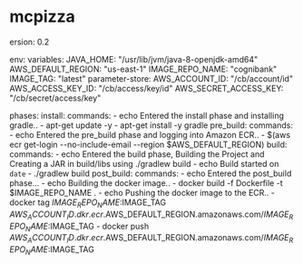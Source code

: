 # mcpizza


ersion: 0.2

env:
  variables:
    JAVA_HOME: "/usr/lib/jvm/java-8-openjdk-amd64"
    AWS_DEFAULT_REGION: "us-east-1"
    IMAGE_REPO_NAME: "cognibank"
    IMAGE_TAG: "latest"
  parameter-store:
    AWS_ACCOUNT_ID: "/cb/account/id"
    AWS_ACCESS_KEY_ID: "/cb/access/key/id"
    AWS_SECRET_ACCESS_KEY: "/cb/secret/access/key"

phases:
  install:
    commands:
      - echo Entered the install phase and installing gradle..
      - apt-get update -y
      - apt-get install -y gradle
  pre_build:
    commands:
      - echo Entered the pre_build phase and logging into Amazon ECR..
      - $(aws ecr get-login --no-include-email --region $AWS_DEFAULT_REGION)
  build:
    commands:
      - echo Entered the build phase, Building the Project and Creating a JAR in build/libs using ./gradlew build
      - echo Build started on `date`
      - ./gradlew build
  post_build:
    commands:
      - echo Entered the post_build phase...
      - echo Building the docker image..
      - docker build -f Dockerfile -t $IMAGE_REPO_NAME .
      - echo Pushing the docker image to the ECR..
      - docker tag $IMAGE_REPO_NAME:$IMAGE_TAG $AWS_ACCOUNT_ID.dkr.ecr.$AWS_DEFAULT_REGION.amazonaws.com/$IMAGE_REPO_NAME:$IMAGE_TAG
      - docker push $AWS_ACCOUNT_ID.dkr.ecr.$AWS_DEFAULT_REGION.amazonaws.com/$IMAGE_REPO_NAME:$IMAGE_TAG
